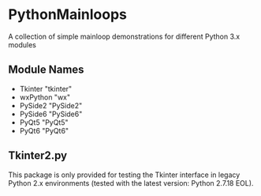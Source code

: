 # PythonMainloops
A collection of simple mainloop demonstrations for different Python 3.x modules
## Module Names
+ Tkinter "tkinter"
+ wxPython "wx"
+ PySide2 "PySide2"
+ PySide6 "PySide6"
+ PyQt5 "PyQt5"
+ PyQt6 "PyQt6"
## Tkinter2.py
This package is only provided for testing the Tkinter interface in legacy Python 2.x environments (tested with the latest version: Python 2.7.18 EOL).
